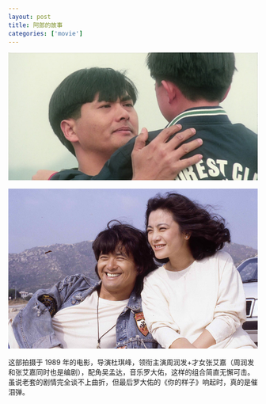 ```yaml
---
layout: post
title: 阿郎的故事
categories: ['movie']
---
```


![image](./assets/images/a-lang-01.jpg)

![image](./assets/images/a-lang-02.jpg)

这部拍摄于 1989 年的电影，导演杜琪峰，领衔主演周润发+才女张艾嘉（周润发和张艾嘉同时也是编剧），配角吴孟达，音乐罗大佑，这样的组合简直无懈可击。虽说老套的剧情完全谈不上曲折，但最后罗大佑的《你的样子》响起时，真的是催泪弹。